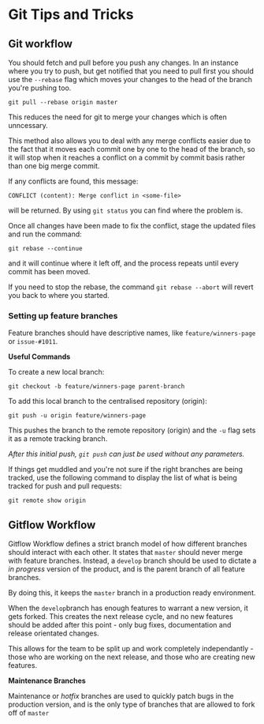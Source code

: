 # Git Tips and Tricks

## Git workflow

You should fetch and pull before you push any changes. In an instance where you try to push,
but get notified that you need to pull first you should use the `--rebase` flag which moves your changes to the head of the branch you're pushing too.

`git pull --rebase origin master`

This reduces the need for git to merge your changes which is often unncessary. 

This method also allows you to deal with any merge conflicts easier due to the fact that it moves each commit one by one to the head of the branch, 
so it will stop when it reaches a conflict on a commit by commit basis rather than one big merge commit.

If any conflicts are found, this message:
```
CONFLICT (content): Merge conflict in <some-file>
``` 
will be returned. By using `git status` you can find where the problem is.

Once all changes have been made to fix the conflict, stage the updated files and run the command:

```
git rebase --continue
```
and it will continue where it left off, and the process repeats until every commit has been moved.

If you need to stop the rebase, the command `git rebase --abort` will revert you back to where you started.


### Setting up feature branches
Feature branches should have descriptive names, like `feature/winners-page` or `issue-#1011`.


**Useful Commands**

To create a new local branch:
```
git checkout -b feature/winners-page parent-branch
```
To add this local branch to the centralised repository (origin):
```
git push -u origin feature/winners-page
``` 
This pushes the branch to the remote repository (origin) and the `-u` flag sets it as a remote tracking branch.

*After this initial push, `git push` can just be used without any parameters.*

If things get muddled and you're not sure if the right branches are being tracked, use the following command to display the list of what is being tracked for push and pull requests:
```
git remote show origin
```


## Gitflow Workflow
Gitflow Workflow defines a strict branch model of how different branches should interact with each other. 
It states that `master` should never merge with feature branches. Instead, a `develop` branch should be used to dictate a *in progress* version of the product, and is the parent branch of all feature branches.

By doing this, it keeps the `master` branch in a production ready environment.

When the `develop`branch has enough features to warrant a new version, it gets forked. 
This creates the next release cycle, and no new features should be added after this point - only bug fixes, documentation and release orientated changes.

This allows for the team to be split up and work completely independantly - those who are working on the next release, 
and those who are creating new features.

**Maintenance Branches**

Maintenance or *hotfix* branches are used to quickly patch bugs in the production version, and is the only type of branches that are allowed to fork off of `master`
